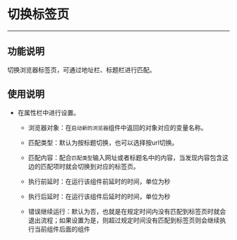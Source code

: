 # 切换标签页
---
## 功能说明
切换浏览器标签页，可通过地址栏、标题栏进行匹配。

## 使用说明
* 在属性栏中进行设置。

  * 浏览器对象：在`启动新的浏览器`组件中返回的对象对应的变量名称。

  * 匹配类型：默认为按标题切换，也可以选择按url切换。

  * 匹配内容：配合`匹配类型`输入网址或者标题名中的内容，当发现内容包含这边的匹配项时就会切换到对应的标签页。

  * 执行前延时：在运行该组件前延时的时间，单位为秒
  
  * 执行后延时：在运行该组件后延时的时间，单位为秒
  
  * 错误继续运行：默认为否，也就是在规定时间内没有匹配到标签页时就会退出流程；如果设置为是，则超过规定时间没有匹配到标签页则会继续执行当前组件后面的组件